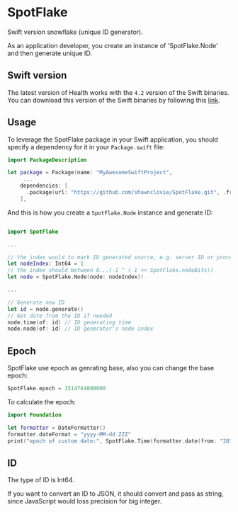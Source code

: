 # SpotFlake
Swift version snowflake (unique ID generator).

As an application developer, you create an instance of 'SpotFlake.Node' and then generate unique ID.

## Swift version
The latest version of Health works with the `4.2` version of the Swift binaries. You can download this version of the Swift binaries by following this [link](https://swift.org/download/#snapshots).

## Usage
To leverage the SpotFlake package in your Swift application, you should specify a dependency for it in your `Package.swift` file:

```swift
import PackageDescription

let package = Package(name: "MyAwesomeSwiftProject",
     ...
    dependencies: [
      .package(url: "https://github.com/shawnclovie/SpotFlake.git", .from: "0.1.0"),
    ],
```

And this is how you create a `SpotFlake.Node` instance and generate ID:

```swift

import SpotFlake

...

// the index would to mark ID generated source, e.g. server ID or process ID
let nodeIndex: Int64 = 1
// the index should between 0...(-1 ^ (-1 << SpotFlake.nodeBits))
let node = SpotFlake.Node(node: nodeIndex)!

...

// Generate new ID
let id = node.generate()
// Get date from the ID if needed
node.time(of: id) // ID generating time
node.node(of: id) // ID generator's node index
```

## Epoch
SpotFlake use epoch as genrating base, also you can change the base epoch:
```swift
SpotFlake.epoch = 1514764800000
```

To calculate the epoch:
```swift
import Foundation

let formatter = DateFormatter()
formatter.dateFormat = "yyyy-MM-dd ZZZ"
print("epoch of custom date:", SpotFlake.Time(formatter.date(from: "2018-01-01 UTC")!).flakeTime)
```

## ID
The type of ID is Int64.

If you want to convert an ID to JSON, it should convert and pass as string, since JavaScript would loss precision for big integer.
